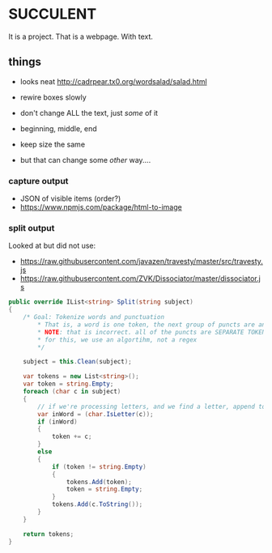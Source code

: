 # SUCCULENT

It is a project. That is a webpage. With text.

## things

- looks neat <http://cadrpear.tx0.org/wordsalad/salad.html>

- rewire boxes slowly
- don't change ALL the text, just _some_ of it
- beginning, middle, end
- keep size the same
- but that can change some _other_ way....

### capture output

- JSON of visible items (order?)
- <https://www.npmjs.com/package/html-to-image>

### split output

Looked at but did not use:

- <https://raw.githubusercontent.com/javazen/travesty/master/src/travesty.js>
- <https://raw.githubusercontent.com/ZVK/Dissociator/master/dissociator.js>

```csharp
public override IList<string> Split(string subject)
{
    /* Goal: Tokenize words and punctuation
        * That is, a word is one token, the next group of puncts are another token
        * NOTE: that is incorrect. all of the puncts are SEPARATE TOKENS, not as a group
        * for this, we use an algortihm, not a regex
        */

    subject = this.Clean(subject);

    var tokens = new List<string>();
    var token = string.Empty;
    foreach (char c in subject)
    {
        // if we're processing letters, and we find a letter, append to word
        var inWord = (char.IsLetter(c));
        if (inWord)
        {
            token += c;
        }
        else
        {
            if (token != string.Empty)
            {
                tokens.Add(token);
                token = string.Empty;
            }
            tokens.Add(c.ToString());
        }
    }

    return tokens;
}
```
